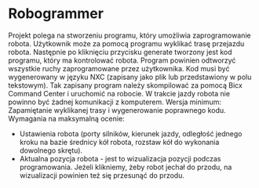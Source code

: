# Robogrammer

Projekt polega na stworzeniu programu, który umożliwia zaprogramowanie robota. Użytkownik może za pomocą programu wyklikać trasę przejazdu robota. Następnie po kliknięciu przycisku generate tworzony jest kod programu, który ma kontrolować robota. Program powinien odtworzyć wszystkie ruchy zaprogramowane przez użytkownika. Kod musi być wygenerowany w języku NXC (zapisany jako plik lub przedstawiony w polu tekstowym). Tak zapisany program należy skompilować za pomocą Bicx Command Center i uruchomić na robocie. W trakcie jazdy robota nie powinno być żadnej komunikacji z komputerem.
Wersja minimum: Zapamiętanie wyklikanej trasy i wygenerowanie poprawnego kodu.
Wymagania na maksymalną ocenie:

 - Ustawienia robota (porty silników, kierunek jazdy, odległość jednego kroku na bazie średnicy kół robota, rozstaw kół do wykonania dowolnego skrętu).
 - Aktualna pozycja robota - jest to wizualizacja pozycji podczas programowania. Jeżeli klikniemy, żeby robot jechał do przodu, na wizualizacji powinien też się przesunąć do przodu.
